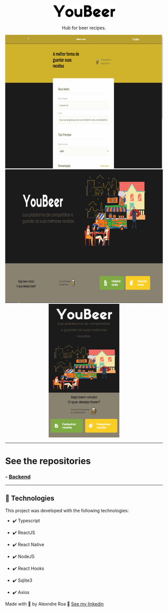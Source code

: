 <h1 align="center">
<br>
  <img src="./screens/Logo.png" alt="YouBeer" width="200">
<br>
</h1>

<p align="center">Hub for beer recipes.</p>

<div align="center" >
  <img src="./screens/Overview.gif" alt="demo-app" height="425" max-width="10%">
  <img src="./screens/Landing.png" alt="demo-app" height="425" width="700">
  <img src="./screens/Landing_mobile.png" alt="demo-app" height="425" max-width="100%">
</div>

---

# See the repositories

### - [Backend](https://github.com/alexandre-roa/youBeer-server)

---


## 🚀 Technologies

This project was developed with the following technologies:

- ✔️ Typescript

- ✔️ ReactJS

- ✔️ React Native

- ✔️ NodeJS

- ✔️ React Hooks

- ✔️ Sqlite3

- ✔️ Axios


Made with 💜 by Alexndre Roa 👋 [See my linkedin](https://www.linkedin.com/in/azaroa/)